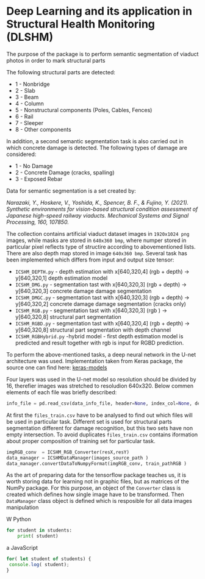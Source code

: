 # Deep Learning and its application in Structural Health Monitoring (DLSHM)

The purpose of the package is to perform semantic segmentation of viaduct photos in order to mark structural parts

The following structural parts are detected:
   + 1 - Nonbridge
   + 2 - Slab
   + 3 - Beam
   + 4 - Column
   + 5 - Nonstructural components (Poles, Cables, Fences)
   + 6 - Rail
   + 7 - Sleeper
   + 8 - Other components

In addition, a second semantic segmentation task is also carried out in which concrete damage is detected. The following types of damage are considered:

+  1 - No Damage
+  2 - Concrete Damage (cracks, spalling)
+  3 - Exposed Rebar

Data for semantic segmentation is a set created by:

<i>Narazaki, Y., Hoskere, V., Yoshida, K., Spencer, B. F., & Fujino, Y. (2021). Synthetic environments for vision-based structural condition assessment of Japanese high-speed railway viaducts. Mechanical Systems and Signal Processing, 160, 107850.</i>

The collection contains artificial viaduct dataset images in <code>1920x1024 png</code> images, while masks are stored in <code>640x360 bmp</code>, where numper stored in particular pixel reflects type of structire according to abovementioned lists. There are also depth map stored in image <code>640x360 bmp</code>. Several task has been implemented which differs from input and output size tensor:

+ <code>ICSHM_DEPTH.py</code> - depth estimation with x[640,320,4] (rgb + depth) -> y[640,320,1] depth estimation model
+ <code>ICSHM_DMG.py</code> - segmentation tast with x[640,320,3] (rgb + depth) -> y[640,320,3] concrete damage damage segmentation
+ <code>ICSHM_DMGC.py</code> - segmentation tast with x[640,320,3] (rgb + depth) -> y[640,320,2] concrete damage damage segmentation (cracks only)
+ <code>ICSHM_RGB.py</code> - segmentation tast with x[640,320,3] (rgb ) -> y[640,320,8] structural part segmentation
+ <code>ICSHM_RGBD.py</code> - segmentation tast with x[640,320,4] (rgb + depth) -> y[640,320,8] structural part segmentation with depth channel 
+ <code>ICSHM_RGBHybrid.py</code> -hybrid model -  first depth estimation model is predicted and result together with rgb is input for RGBD prediction.

To perform the above-mentioned tasks, a deep neural network in the U-net architecture was used. Implementation taken from Keras package, the source one can find here: [keras-models](https://github.com/karolzak/keras-unet/blob/master/keras_unet/models/)

Four layers was used in the U-net model so resolution should be divided by 16, therefier images was stretched to resoludion 640x320. Below commen elements of each file was briefly described:

```Python
info_file = pd.read_csv(data_info_file, header=None, index_col=None, delimiter=',')
```
At first the <code>files_train.csv</code> have to be analysed to find out which files will be used in particular task. Different set is used for structural parts segmentation different for damage recognition, but this two sets have non empty intersection. To avoid duplicates <code>files_train.csv</code> contains iformation about proper composition of training set for particular task.

```Python
imgRGB_conv  = ICSHM_RGB_Converter(resX,resY)
data_manager = ICSHMDataManager(images_source_path )
data_manager.convertDataToNumpyFormat(imgRGB_conv, train_pathRGB )
```
As the art of preparing data for the tensorflow package teaches us, it is worth storing data for learning not in graphic files, but as matrices of the NumPy package. For this purpose, an object of the <code>Converter</code> class is created which defines how single image have to be transformed. Then <code>DataManager</code> class object is defined which is resposible for all data images manipulation


W Python 

```Python
for student in students:
    print( student)
```

a JavaScript
```JavaScript
for( let student of students) {
 console.log( student);
}
```
